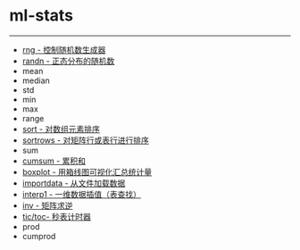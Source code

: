 # ml-stats  
--------
* [rng - 控制随机数生成器](https://ww2.mathworks.cn/help/matlab/ref/rng.html?searchHighlight=rng&s_tid=srchtitle)  
* [randn - 正态分布的随机数](https://ww2.mathworks.cn/help/matlab/ref/randn.html?searchHighlight=randn&s_tid=srchtitle#bufqioz-8)  
* mean  
* median  
* std  
* min  
* max  
* range  
* [sort - 对数组元素排序](https://ww2.mathworks.cn/help/matlab/ref/sort.html?searchHighlight=sort&s_tid=srchtitle)  
* [sortrows - 对矩阵行或表行进行排序](https://ww2.mathworks.cn/help/matlab/ref/double.sortrows.html?searchHighlight=sortrows&s_tid=srchtitle)  
* sum  
* [cumsum - 累积和](https://ww2.mathworks.cn/help/matlab/ref/cumsum.html?searchHighlight=cumsum&s_tid=srchtitle)  
* [boxplot - 用箱线图可视化汇总统计量](https://ww2.mathworks.cn/help/stats/boxplot.html?searchHighlight=boxplot&s_tid=srchtitle)  
* [importdata - 从文件加载数据](https://ww2.mathworks.cn/help/matlab/ref/importdata.html?searchHighlight=importdata&s_tid=srchtitle)  
* [interp1 - 一维数据插值（表查找）](https://ww2.mathworks.cn/help/matlab/ref/interp1.html?searchHighlight=interp1&s_tid=srchtitle)  
* [inv - 矩阵求逆](https://ww2.mathworks.cn/help/matlab/ref/inv.html?searchHighlight=inv&s_tid=srchtitle)  
* [tic/toc- 秒表计时器](https://ww2.mathworks.cn/help/matlab/ref/tic.html?searchHighlight=tic%20toc&s_tid=srchtitle)  
* prod  
* cumprod

